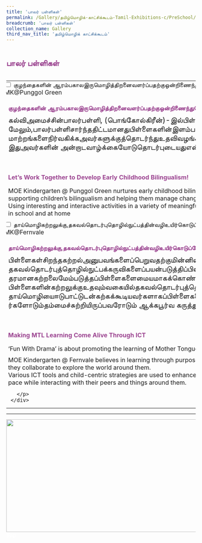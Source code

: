 ```yaml
---
title: 'பாலர் பள்ளிகள்'
permalink: /Gallery/தமிழ்மொழிக்-காட்சிக்கூடம்-Tamil-Exhibitions-c/PreSchool/
breadcrumb: 'பாலர் பள்ளிகள்'
collection_name: Gallery
third_nav_title: 'தமிழ்மொழிக் காட்சிக்கூடம்'
---
```


<h2 style="padding-top:12px;color:#9b4490;">பாலர் பள்ளிகள்</h2>
<html>
<head>
<style>

.hl{
    display: inline-block;
    padding: 12px 20px;
    text-align: center;
    text-decoration: none;
    color: #fff;
    background-color: #4372d6;
    border-radius: 6px;
    outline: 0;
    cursor: pointer;
    margin-right: 10px;
    margin-bottom: 7px;
    width: 120px;
}
.tbl{
    border:0 none;
    padding:0; 
    margin:0;
    border-collapse: collapse;
}
.tbl a {
    position:absolute;
    margin-left: -100px;
}
.atab {
    margin-bottom: 5px;
    width: 87%;
    height:auto;
    margin-left: -5px;
 }
 
    @media only screen and (max-width: 600px) {
   .atab{
  width:69%;
  }
}
</style>
<!-- Global site tag (gtag.js) - Google Ads: 726049306 -->
<script async src="https://www.googletagmanager.com/gtag/js?id=AW-726049306"></script>
<script>
  window.dataLayer = window.dataLayer || [];
  function gtag(){dataLayer.push(arguments);}
  gtag('js', new Date());
  gtag('config', 'AW-726049306');
</script>
</head>
<body>
    <br/>
  <table class="tbl">
<tr>
<td style="border:0 none;padding: 0; margin:0;">
<div class="atab">
      <input id="tab-1" type="checkbox" name="tab">
      <label for="tab-1"  class="lbTM">குழந்தைகளின் ஆரம்பகாலஇருமொழித்திறனைவளர்ப்பதற்குஒன்றிணைந்துசெயற்படுவோம்!<br/>MK@Punggol Green</label>
      <div class="tab-content">
          <h4 style="padding-top:12px;margin:10px;color:#9b4490;font-size=25px;">குழந்தைகளின் ஆரம்பகாலஇருமொழித்திறனைவளர்ப்பதற்குஒன்றிணைந்துசெயற்படுவோம்!ு</h4>
          <p style="margin:10px;font-size:20px;">கல்விஅமைச்சின்பாலர்பள்ளி, (பொங்கோல்கிரீன்)-இல்பிள்ளைகள்ஆங்கிலத்தையும்தாய்மொழியையும்பள்ளியிலும்வீட்டிலும்தன்னம்பிக்கையுடன்பேசுவதற்குவழிவகுக்கிறது. மேலும்,பாலர்பள்ளிசார்ந்ததிட்டமானதுபிள்ளைகளின்இளம்பருவகாலஇருமொழித்திறனைப்பேணிவளர்ப்பதற்குப் பெற்றோர்களோடும்அணுக்கமாகச்செயற்படுகிறது.பிள்ளைகள்பள்ளியிலும்வீட்டிலும் எதிர்நோக்கும்
மாற்றங்களைநிர்வகிக்கஅவர்களுக்குத்தொடர்ந்துஉதவிவழங்கப்படுகிறது. பல்வேறுமகிழ்வூட்டும்கருத்துப்பரிமாற்றநடவடிக்கைகள்அர்த்தமுள்ள, நடைமுறைக்கேற்றசூழல்களையொட்டிஅமையும்போது, தாய்மொழிபிள்ளைகளுக்குவாழும்மொழியாகஅமைகிறது. இதுஅவர்களின் அன்றாடவாழ்க்கையோடுதொடர்புடையதுஎன்பதைஉணர்த்தவும்பிள்ளைகள்கற்றுக்கொண்டவிழுமியங்களைப்
பள்ளியிலும்வீட்டிலும்நடைமுறைப்படுத்தவும்முயற்சிகள்மேற்கொள்ளப்பட்டுவருகின்றன.

</p><br/>
          <p><h4 style="padding-top:12px;margin:10px;color:#9b4490;font-size=25px;">Let’s Work Together to Develop Early Childhood Bilingualism!</h4></p>
          <p style="margin:10px;">MOE Kindergarten @ Punggol Green nurtures early childhood bilingualism through a centre-based programme to build children’s confidence in using English and their Mother Tongue Language (MTL) in school and at home. Through this programme, the centre partners parents in supporting children’s bilingualism and helping them manage changes in school and at home. 
<br/>
Using interesting and interactive activities in a variety of meaningful and authentic situations, MTL becomes a living language as children see the relevance of MTL to everyday activities and to enjoy speaking their MTL. The activities also enable children to practice the same values taught in school and at home
 </p>
          </div>
</div>
</td>
<td style="border:0 none;padding: 0;" class="btnImg20">
 </td>
</tr>
<tr>
<td style="border:0 none;padding: 0; margin:0;">
<div class="atab">
      <input id="tab-2" type="checkbox" name="tab">
      <label for="tab-2"  class="lbTM">தாய்மொழிகற்றலுக்கு,தகவல்தொடர்புதொழில்நுட்பத்தின்வழிஉயிர்கொடுப்போம்<br/>MK@Fernvale</label>
      <div class="tab-content">
         <h4 style="padding-top:12px;margin:10px;color:#9b4490;font-size=25px;">தாய்மொழிகற்றலுக்கு,தகவல்தொடர்புதொழில்நுட்பத்தின்வழிஉயிர்கொடுப்போம்</h4>
           <p style="margin:10px;font-size:20px;">பிள்ளைகள்சிறந்தகற்றல்அனுபவங்களைப்பெறுவதற்குமின்னிலக்கத்தொழில்நுட்பத்தின்துணையோடுஅர்த்தமுள்ளவிளையாட்டு, தரமானஇருவழிக்கருத்துப்பரிமாற்றம்முதலியவற்றைக்கல்விஅமைச்சின்பாலர்பள்ளி (ஃபெர்ன்வேல்) செயற்படுத்திவருகிறது. தகவல்தொடர்புத்தொழில்நுட்பக்கருவிகளைப்பயன்படுத்திப்பிள்ளைகள்கற்கும்பொழுது, அதுஅவர்களதுகற்றலைவிரிவுபடுத்தவும்சுற்றியிருக்கும்உலகைஆராய்ந்தறியவும்ஆக்கபூர்வமானவாய்ப்புகளைவழங்குகிறது. ஆதலால், தரமானகற்றலைமேம்படுத்தப்பிள்ளைகளைமையமாகக்கொண்டஉத்திமுறைகளையும்பலதகவல்தொடர்புத்தொழில்நுட்பக்கருவிகளையும்ஃபெர்ன்வேல்பாலர்பள்ளிதொடர்ந்துபயன்படுத்திவருகிறது. பிள்ளைகளின்கற்றலுக்குஉதவும்வகையில்தகவல்தொடர்புத்தொழில்நுட்பக்கருவிகளான ‘விசுவலைசர்’ (visualizer), நிழற்படக்கருவிகள், ஒலிக்கருவிகள், தொடுகணினித் திரைகள்முதலியவைஅன்றாடம்கற்பித்தலுக்குப்பயன்படுத்தப்படுகின்றன. தாய்மொழியைஈடுபாட்டுடன்கற்கக்கூடியவர்களாகப்பிள்ளைகளைப்பேணிவளர்க்கும்நோக்கில்தகவல்தொடர்புத்தொழில்நுட்பக்கூறுகளைஉள்ளடக்கியமகிழ்வூட்டும்கருத்துப்பரிமாற்றநடவடிக்கைகளைஇப்பாலர்பள்ளிஅறிமுகப்படுத்தியுள்ளது.பிள்ளைகளுக்குத்தங்கள்நண்பர்களோடும்தம்மைச்சுற்றியிருப்பவரோடும் ஆக்கபூர்வ கருத்துப்பரிமாற்றத் தொடர்பு ஏற்படுத்தும் வகையில்அமைந்துள்ளகற்றல்நடவடிக்கைகள்அவர்தம்கற்றல்வேகத்திற்குஏற்றவாறுவடிவமைக்கப்பட்டுள்ளன.
 </p><br/>
          <p><h4 style="padding-top:12px;margin:10px;color:#9b4490;font-size=25px;">Making MTL Learning Come Alive Through ICT</h4></p>
         <p style="margin:10px;">
         ‘Fun With Drama’ is about promoting the learning of Mother Tongue Languages (MTL) through the use of dramatic play at home. The approach features a 3-step process namely, Read, Retell and Re-enact (or R3). </p>
          <p style="margin:10px;">MOE Kindergarten @ Fernvale believes in learning through purposeful play and quality interaction while leveraging digital technology to provide relevant and meaningful learning experiences. Learning is further extended with ICT tools, giving young children a sense of empowerment as they collaborate to explore the world around them. 
<br/>
Various ICT tools and child-centric strategies are used to enhance the quality of learning. Digital devices are also used in the daily class setting to support learning. To nurture children as active MTL learners, fun-filled and interactive ICT activities are designed for them to learn at their own pace while interacting with their peers and things around them.

        </p>
      </div>
</div>
</td>
<td style="border:0 none;padding: 0;" class="btnImg20">
</td>
</tr>

</table>

<hr>
<div class="image">
  <img src="images/New_footer.jpg" class="Image" width="1000" height="300"></div>
<div class="btntop"><a href="#top" style="text-decoration:none;"><span style="color:white"><b>Top</b></span></a></div>
